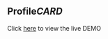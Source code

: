 ## Profile*CARD*

Click [here](https://rouhi438.github.io/ProfileCards/Profile-card-8) to view the live DEMO
